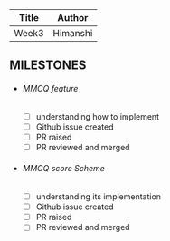 | Title | Author    |
|-------|-----------|
| Week3 | Himanshi  |

## MILESTONES

- ###### MMCQ feature
  - [ ] understanding how to implement
  - [ ] Github issue created
  - [ ] PR raised
  - [ ] PR reviewed and merged
- ###### MMCQ score Scheme
  - [ ] understanding its implementation
  - [ ] Github issue created
  - [ ] PR raised
  - [ ] PR reviewed and merged

